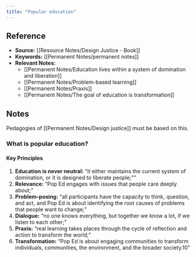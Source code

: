 ```yaml
---
title: "Popular education"
---
```

## Reference
- **Source:** [[Resource Notes/Design Justice - Book]]
- **Keywords:** [[Permanent Notes/permanent notes]]
- **Relevant Notes:** 
	- [[Permanent Notes/Education lives within a system of domination and liberation]]
	- [[Permanent Notes/Problem-based learning]]
	- [[Permanent Notes/Praxis]]
	- [[Permanent Notes/The goal of education is transformation]]
## Notes
Pedagogies of [[Permanent Notes/Design justice]] must be based on this.
### What is popular education?
#### Key Principles
1. **Education is never neutral:** “it either maintains the current system of domination, or it is designed to liberate people;""
2. **Relevance:** “Pop Ed engages with issues that people care deeply about;”
3. **Problem-posing:** “all participants have the capacity to think, question, and act, and Pop Ed is about identifying the root causes of problems that people want to change;”
4. **Dialogue:** “no one knows everything, but together we know a lot, if we listen to each other;”
5. **Praxis:** “real learning takes places through the cycle of reflection and action to transform the world;”
6. **Transformation:** “Pop Ed is about engaging communities to transform individuals, communities, the environment, and the broader society.10”